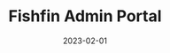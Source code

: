 ---
date: '2023-02-01'
title: 'Fishfin Admin Portal'
github: ''
external: 'https://www.fishfinapp.com/'
tech:
  - Vue.js
  - Nest.js
  - Vuestrap
  - MySQL
company: 'Koderlabs'
showInProjects: false
---